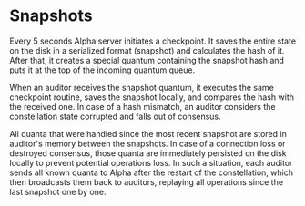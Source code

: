 # Snapshots

Every 5 seconds Alpha server initiates a checkpoint. It saves the entire state on the disk in 
a serialized format (snapshot) and calculates the hash of it. After that, it creates a special 
quantum containing the snapshot hash and puts it at the top of the incoming quantum queue.

When an auditor receives the snapshot quantum, it executes the same checkpoint routine, saves the
snapshot locally, and compares the hash with the received one. In case of a hash mismatch, 
an auditor considers the constellation state corrupted and falls out of consensus.

All quanta that were handled since the most recent snapshot are stored in auditor's memory 
between the snapshots. In case of a connection loss or destroyed consensus, those quanta are 
immediately persisted on the disk locally to prevent potential operations loss. 
In such a situation, each auditor sends all known quanta to Alpha after the restart of 
the constellation, which then broadcasts them back to auditors, replaying all operations 
since the last snapshot one by one.

